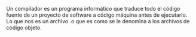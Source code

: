 Un compilador es un programa informático que traduce todo el código fuente de un proyecto de software a código máquina antes de ejecutarlo.
Lo que nos es un archivo .o que es como se le denomina a los archivos de código objeto.

